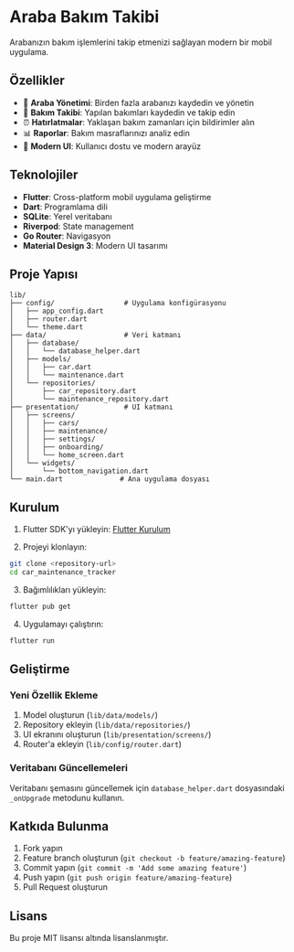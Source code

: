 # Araba Bakım Takibi

Arabanızın bakım işlemlerini takip etmenizi sağlayan modern bir mobil uygulama.

## Özellikler

- 🚗 **Araba Yönetimi**: Birden fazla arabanızı kaydedin ve yönetin
- 🔧 **Bakım Takibi**: Yapılan bakımları kaydedin ve takip edin
- ⏰ **Hatırlatmalar**: Yaklaşan bakım zamanları için bildirimler alın
- 📊 **Raporlar**: Bakım masraflarınızı analiz edin
- 📱 **Modern UI**: Kullanıcı dostu ve modern arayüz

## Teknolojiler

- **Flutter**: Cross-platform mobil uygulama geliştirme
- **Dart**: Programlama dili
- **SQLite**: Yerel veritabanı
- **Riverpod**: State management
- **Go Router**: Navigasyon
- **Material Design 3**: Modern UI tasarımı

## Proje Yapısı

```
lib/
├── config/                 # Uygulama konfigürasyonu
│   ├── app_config.dart
│   ├── router.dart
│   └── theme.dart
├── data/                   # Veri katmanı
│   ├── database/
│   │   └── database_helper.dart
│   ├── models/
│   │   ├── car.dart
│   │   └── maintenance.dart
│   └── repositories/
│       ├── car_repository.dart
│       └── maintenance_repository.dart
├── presentation/           # UI katmanı
│   ├── screens/
│   │   ├── cars/
│   │   ├── maintenance/
│   │   ├── settings/
│   │   ├── onboarding/
│   │   └── home_screen.dart
│   └── widgets/
│       └── bottom_navigation.dart
└── main.dart              # Ana uygulama dosyası
```

## Kurulum

1. Flutter SDK'yı yükleyin: [Flutter Kurulum](https://flutter.dev/docs/get-started/install)

2. Projeyi klonlayın:

```bash
git clone <repository-url>
cd car_maintenance_tracker
```

3. Bağımlılıkları yükleyin:

```bash
flutter pub get
```

4. Uygulamayı çalıştırın:

```bash
flutter run
```

## Geliştirme

### Yeni Özellik Ekleme

1. Model oluşturun (`lib/data/models/`)
2. Repository ekleyin (`lib/data/repositories/`)
3. UI ekranını oluşturun (`lib/presentation/screens/`)
4. Router'a ekleyin (`lib/config/router.dart`)

### Veritabanı Güncellemeleri

Veritabanı şemasını güncellemek için `database_helper.dart` dosyasındaki `_onUpgrade` metodunu kullanın.

## Katkıda Bulunma

1. Fork yapın
2. Feature branch oluşturun (`git checkout -b feature/amazing-feature`)
3. Commit yapın (`git commit -m 'Add some amazing feature'`)
4. Push yapın (`git push origin feature/amazing-feature`)
5. Pull Request oluşturun

## Lisans

Bu proje MIT lisansı altında lisanslanmıştır.
